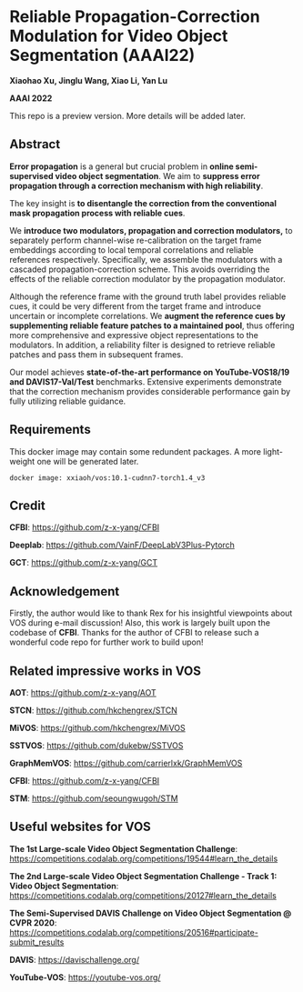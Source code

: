 # Reliable Propagation-Correction Modulation for Video Object Segmentation (AAAI22)
**Xiaohao Xu, Jinglu Wang, Xiao Li, Yan Lu**

**AAAI 2022**

This repo is a preview version. More details will be added later.

## Abstract
**Error propagation** is a general but crucial problem in **online semi-supervised video object segmentation**. We aim to **suppress error propagation through a correction mechanism with high reliability**. 

The key insight is **to disentangle the correction from the conventional mask propagation process with reliable cues**. 

We **introduce two modulators, propagation and correction modulators,** to separately perform channel-wise re-calibration on the target frame embeddings according to local temporal correlations and reliable references respectively. Specifically, we assemble the modulators with a cascaded propagation-correction scheme. This avoids overriding the effects of the reliable correction modulator by the propagation modulator. 

Although the reference frame with the ground truth label provides reliable cues, it could be very different from the target frame and introduce uncertain or incomplete correlations. We **augment the reference cues by supplementing reliable feature patches to a maintained pool**, thus offering more comprehensive and expressive object representations to the modulators. In addition, a reliability filter is designed to retrieve reliable patches and pass them in subsequent frames. 

Our model achieves **state-of-the-art performance on YouTube-VOS18/19 and DAVIS17-Val/Test** benchmarks. Extensive experiments demonstrate that the correction mechanism provides considerable performance gain by fully utilizing reliable guidance.

## Requirements
This docker image may contain some redundent packages. A more light-weight one will be generated later.

    
    docker image: xxiaoh/vos:10.1-cudnn7-torch1.4_v3
    

## Credit

**CFBI**: <https://github.com/z-x-yang/CFBI>

**Deeplab**: <https://github.com/VainF/DeepLabV3Plus-Pytorch>

**GCT**: <https://github.com/z-x-yang/GCT>

## Acknowledgement
Firstly, the author would like to thank Rex for his insightful viewpoints about VOS during e-mail discussion!
Also, this work is largely built upon the codebase of **CFBI**. Thanks for the author of CFBI to release such a wonderful code repo for further work to build upon!

## Related impressive works in VOS
**AOT**: <https://github.com/z-x-yang/AOT>

**STCN**: <https://github.com/hkchengrex/STCN>

**MiVOS**: <https://github.com/hkchengrex/MiVOS>

**SSTVOS**: <https://github.com/dukebw/SSTVOS>

**GraphMemVOS**: <https://github.com/carrierlxk/GraphMemVOS>

**CFBI**: <https://github.com/z-x-yang/CFBI>

**STM**: <https://github.com/seoungwugoh/STM>

## Useful websites for VOS
**The 1st Large-scale Video Object Segmentation Challenge**: <https://competitions.codalab.org/competitions/19544#learn_the_details>

**The 2nd Large-scale Video Object Segmentation Challenge - Track 1: Video Object Segmentation**: <https://competitions.codalab.org/competitions/20127#learn_the_details>

**The Semi-Supervised DAVIS Challenge on Video Object Segmentation @ CVPR 2020**: <https://competitions.codalab.org/competitions/20516#participate-submit_results>

**DAVIS**: <https://davischallenge.org/>

**YouTube-VOS**: <https://youtube-vos.org/>
